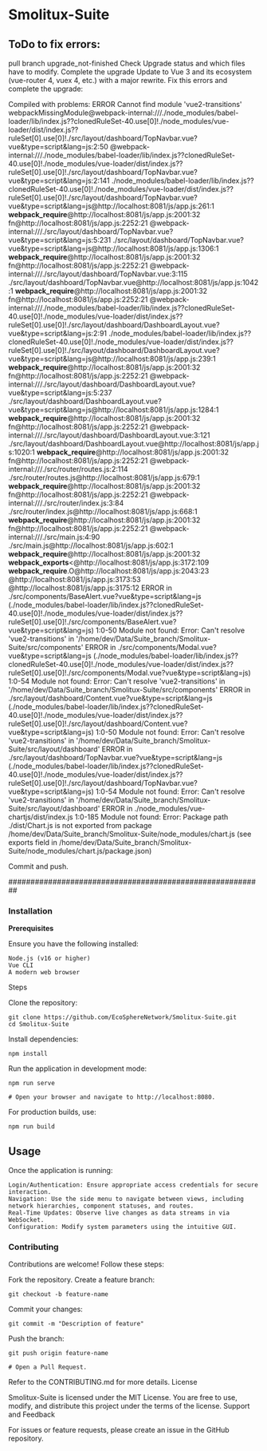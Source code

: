 # Smolitux-Suite


## ToDo to fix errors:

pull branch upgrade_not-finished
Check Upgrade status and which files have to modify.
Complete the upgrade
Update to Vue 3 and its ecosystem (vue-router 4, vuex 4, etc.) with a major rewrite.
Fix this errors and complete the upgrade:

Compiled with problems:
ERROR
Cannot find module 'vue2-transitions'
webpackMissingModule@webpack-internal:///./node_modules/babel-loader/lib/index.js??clonedRuleSet-40.use[0]!./node_modules/vue-loader/dist/index.js??ruleSet[0].use[0]!./src/layout/dashboard/TopNavbar.vue?vue&type=script&lang=js:2:50
@webpack-internal:///./node_modules/babel-loader/lib/index.js??clonedRuleSet-40.use[0]!./node_modules/vue-loader/dist/index.js??ruleSet[0].use[0]!./src/layout/dashboard/TopNavbar.vue?vue&type=script&lang=js:2:141
./node_modules/babel-loader/lib/index.js??clonedRuleSet-40.use[0]!./node_modules/vue-loader/dist/index.js??ruleSet[0].use[0]!./src/layout/dashboard/TopNavbar.vue?vue&type=script&lang=js@http://localhost:8081/js/app.js:261:1
__webpack_require__@http://localhost:8081/js/app.js:2001:32
fn@http://localhost:8081/js/app.js:2252:21
@webpack-internal:///./src/layout/dashboard/TopNavbar.vue?vue&type=script&lang=js:5:231
./src/layout/dashboard/TopNavbar.vue?vue&type=script&lang=js@http://localhost:8081/js/app.js:1306:1
__webpack_require__@http://localhost:8081/js/app.js:2001:32
fn@http://localhost:8081/js/app.js:2252:21
@webpack-internal:///./src/layout/dashboard/TopNavbar.vue:3:115
./src/layout/dashboard/TopNavbar.vue@http://localhost:8081/js/app.js:1042:1
__webpack_require__@http://localhost:8081/js/app.js:2001:32
fn@http://localhost:8081/js/app.js:2252:21
@webpack-internal:///./node_modules/babel-loader/lib/index.js??clonedRuleSet-40.use[0]!./node_modules/vue-loader/dist/index.js??ruleSet[0].use[0]!./src/layout/dashboard/DashboardLayout.vue?vue&type=script&lang=js:2:91
./node_modules/babel-loader/lib/index.js??clonedRuleSet-40.use[0]!./node_modules/vue-loader/dist/index.js??ruleSet[0].use[0]!./src/layout/dashboard/DashboardLayout.vue?vue&type=script&lang=js@http://localhost:8081/js/app.js:239:1
__webpack_require__@http://localhost:8081/js/app.js:2001:32
fn@http://localhost:8081/js/app.js:2252:21
@webpack-internal:///./src/layout/dashboard/DashboardLayout.vue?vue&type=script&lang=js:5:237
./src/layout/dashboard/DashboardLayout.vue?vue&type=script&lang=js@http://localhost:8081/js/app.js:1284:1
__webpack_require__@http://localhost:8081/js/app.js:2001:32
fn@http://localhost:8081/js/app.js:2252:21
@webpack-internal:///./src/layout/dashboard/DashboardLayout.vue:3:121
./src/layout/dashboard/DashboardLayout.vue@http://localhost:8081/js/app.js:1020:1
__webpack_require__@http://localhost:8081/js/app.js:2001:32
fn@http://localhost:8081/js/app.js:2252:21
@webpack-internal:///./src/router/routes.js:2:114
./src/router/routes.js@http://localhost:8081/js/app.js:679:1
__webpack_require__@http://localhost:8081/js/app.js:2001:32
fn@http://localhost:8081/js/app.js:2252:21
@webpack-internal:///./src/router/index.js:3:84
./src/router/index.js@http://localhost:8081/js/app.js:668:1
__webpack_require__@http://localhost:8081/js/app.js:2001:32
fn@http://localhost:8081/js/app.js:2252:21
@webpack-internal:///./src/main.js:4:90
./src/main.js@http://localhost:8081/js/app.js:602:1
__webpack_require__@http://localhost:8081/js/app.js:2001:32
__webpack_exports__<@http://localhost:8081/js/app.js:3172:109
__webpack_require__.O@http://localhost:8081/js/app.js:2043:23
@http://localhost:8081/js/app.js:3173:53
@http://localhost:8081/js/app.js:3175:12
ERROR in ./src/components/BaseAlert.vue?vue&type=script&lang=js (./node_modules/babel-loader/lib/index.js??clonedRuleSet-40.use[0]!./node_modules/vue-loader/dist/index.js??ruleSet[0].use[0]!./src/components/BaseAlert.vue?vue&type=script&lang=js) 1:0-50
Module not found: Error: Can't resolve 'vue2-transitions' in '/home/dev/Data/Suite_branch/Smolitux-Suite/src/components'
ERROR in ./src/components/Modal.vue?vue&type=script&lang=js (./node_modules/babel-loader/lib/index.js??clonedRuleSet-40.use[0]!./node_modules/vue-loader/dist/index.js??ruleSet[0].use[0]!./src/components/Modal.vue?vue&type=script&lang=js) 1:0-54
Module not found: Error: Can't resolve 'vue2-transitions' in '/home/dev/Data/Suite_branch/Smolitux-Suite/src/components'
ERROR in ./src/layout/dashboard/Content.vue?vue&type=script&lang=js (./node_modules/babel-loader/lib/index.js??clonedRuleSet-40.use[0]!./node_modules/vue-loader/dist/index.js??ruleSet[0].use[0]!./src/layout/dashboard/Content.vue?vue&type=script&lang=js) 1:0-50
Module not found: Error: Can't resolve 'vue2-transitions' in '/home/dev/Data/Suite_branch/Smolitux-Suite/src/layout/dashboard'
ERROR in ./src/layout/dashboard/TopNavbar.vue?vue&type=script&lang=js (./node_modules/babel-loader/lib/index.js??clonedRuleSet-40.use[0]!./node_modules/vue-loader/dist/index.js??ruleSet[0].use[0]!./src/layout/dashboard/TopNavbar.vue?vue&type=script&lang=js) 1:0-54
Module not found: Error: Can't resolve 'vue2-transitions' in '/home/dev/Data/Suite_branch/Smolitux-Suite/src/layout/dashboard'
ERROR in ./node_modules/vue-chartjs/dist/index.js 1:0-185
Module not found: Error: Package path ./dist/Chart.js is not exported from package /home/dev/Data/Suite_branch/Smolitux-Suite/node_modules/chart.js (see exports field in /home/dev/Data/Suite_branch/Smolitux-Suite/node_modules/chart.js/package.json) 

Commit and push.



##########################################################


### Installation
**Prerequisites**

Ensure you have the following installed:

    Node.js (v16 or higher)
    Vue CLI
    A modern web browser

Steps

Clone the repository:

    git clone https://github.com/EcoSphereNetwork/Smolitux-Suite.git
    cd Smolitux-Suite

Install dependencies:

    npm install

Run the application in development mode:

    npm run serve

    # Open your browser and navigate to http://localhost:8080.

For production builds, use:

    npm run build

## Usage

Once the application is running:

    Login/Authentication: Ensure appropriate access credentials for secure interaction.
    Navigation: Use the side menu to navigate between views, including network hierarchies, component statuses, and routes.
    Real-Time Updates: Observe live changes as data streams in via WebSocket.
    Configuration: Modify system parameters using the intuitive GUI.

### Contributing

Contributions are welcome! Follow these steps:

Fork the repository.
Create a feature branch:

    git checkout -b feature-name

Commit your changes:

    git commit -m "Description of feature"

Push the branch:

    git push origin feature-name

    # Open a Pull Request.

Refer to the CONTRIBUTING.md for more details.
License

Smolitux-Suite is licensed under the MIT License. You are free to use, modify, and distribute this project under the terms of the license.
Support and Feedback

For issues or feature requests, please create an issue in the GitHub repository.
